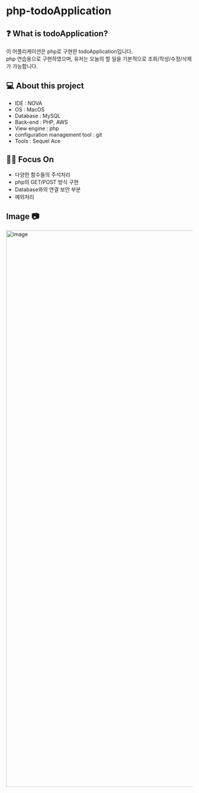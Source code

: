 # php-todoApplication
## ❓ What is todoApplication?
이 어플리케이션은 php로 구현한 todoApplication입니다.  
php 연습용으로 구현하였으며, 유저는 오늘의 할 일을 기본적으로 조회/작성/수정/삭제가 가능합니다.

## 💻 About this project
- IDE : NOVA
- OS : MacOS
- Database : MySQL
- Back-end : PHP, AWS  
- View engine : php
- configuration management tool : git
- Tools : Sequel Ace

## 🤜🏻 Focus On
- 다양한 함수들의 주석처리
- php의 GET/POST 방식 구현
- Database와의 연결 보안 부분
- 예외처리

## Image 📷
<img width="1504" alt="image" src="https://github.com/YoulAPark/php-todoApplication/assets/101085988/6c57a467-5b59-4f1c-bda9-bedfbb37c302">

